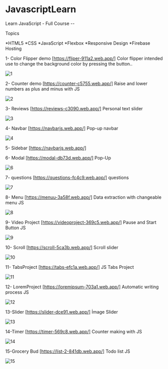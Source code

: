 # JavascriptLearn

Learn JavaScript - Full Course --

Topics

*HTML5
*CSS
*JavaScript
*Flexbox
*Responsive Design
*Firebase Hosting

1- Color Flipper demo [https://fliper-911a2.web.app/]  Color flipper intended use to change the background color by pressing the button..

![1](https://user-images.githubusercontent.com/45499414/134151169-8b5ced67-e8e7-44a6-b22e-73317d2eae20.JPG)

2- Counter demo [https://counter-c5755.web.app/] Raise and lower numbers as plus and minus with JS

![2](https://user-images.githubusercontent.com/45499414/134152016-0afe1319-f243-4e23-a7f9-e09f71ba082e.JPG)

3- Reviews [https://reviews-c3090.web.app/] Personal text slider

![3](https://user-images.githubusercontent.com/45499414/134152066-6e64d7b6-d887-4f7c-8d50-62a2371533fd.JPG)

4- Navbar [https://navbarjs.web.app/] Pop-up navbar

![4](https://user-images.githubusercontent.com/45499414/134152096-30c81611-d37b-4ef0-be1b-6445412e18f8.JPG)

5- Sidebar [https://navbarjs.web.app/]

6- Modal [https://modal-db73d.web.app/] Pop-Up

![6](https://user-images.githubusercontent.com/45499414/134152164-f5b0f609-1320-4511-b716-00ef1b00a713.JPG)

7- questions [https://questions-fc4c9.web.app/] questions 

![7](https://user-images.githubusercontent.com/45499414/134152190-4bc3c225-f6ab-4923-a2b9-1760ceaebf2e.JPG)

8- Menu [https://menuu-3a58f.web.app/] Data extraction with changeable menu JS

![8](https://user-images.githubusercontent.com/45499414/134152209-1b92120a-22c9-4172-85ff-b548ef8b64b5.JPG)

9- Video Project [https://videoproject-369c5.web.app/] Pause and Start Button JS 

![9](https://user-images.githubusercontent.com/45499414/134152232-acb6aed6-3664-48e1-b66d-7edca1c216e2.JPG)

10- Scroll [https://scroll-5ca3b.web.app/] Scroll slider 

![10](https://user-images.githubusercontent.com/45499414/134152298-b480d006-6f67-4a8c-a9e4-ba5da9db1a4e.JPG)

11- TabsProject [https://tabs-efc1a.web.app/] JS Tabs Project

![11](https://user-images.githubusercontent.com/45499414/134152318-ccbab1a3-5358-40cf-a6c9-32e5338a9afa.JPG)

12- LoremProject [https://loremipsum-703a1.web.app/] Automatic writing process JS

![12](https://user-images.githubusercontent.com/45499414/134152335-9c087eb9-3d85-4fc5-a4dc-93bc78335955.JPG)

13-Slider [https://slider-dce91.web.app/] İmage Slider

![13](https://user-images.githubusercontent.com/45499414/134152374-b5fc274d-cac7-42cf-af02-3b113c015e21.JPG)

14-Timer [https://timer-569c8.web.app/] Counter making with JS

![14](https://user-images.githubusercontent.com/45499414/134152404-868569ef-261b-4f9b-9535-ef88af92f8d5.JPG)

15-Grocery Bud [https://list-2-841db.web.app/] Todo list JS

![15](https://user-images.githubusercontent.com/45499414/134152472-c16f2776-16fd-4f92-a552-f70caf785cb8.JPG)



